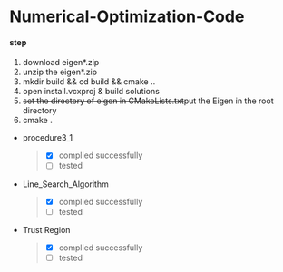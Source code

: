 # Numerical-Optimization-Code
#### step
1. download eigen*.zip
2. unzip the eigen*.zip
3. mkdir build && cd build && cmake ..
4. open install.vcxproj & build solutions
5. ~~set the directory of eigen in CMakeLists.txt~~put the Eigen in the root directory
6. cmake .

- procedure3_1
  > - [x] complied successfully
  > - [ ] tested   

- Line_Search_Algorithm
  > - [x] complied successfully
  > - [ ] tested

- Trust Region
  > - [x] complied successfully
  > - [ ] tested
